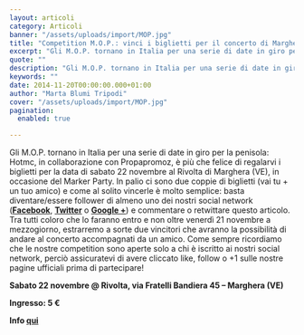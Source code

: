 ```yaml
---
layout: articoli
category: Articoli
banner: "/assets/uploads/import/MOP.jpg"
title: "Competition M.O.P.: vinci i biglietti per il concerto di Marghera!"
excerpt: "Gli M.O.P. tornano in Italia per una serie di date in giro per la penisola: Hotmc, in collaborazione con Propapromoz, è più che felice di regalarvi i biglietti per la data di sabato 22 novembre al Rivolta di Marghera (VE), in occasione del Marker Party. In palio ci sono due coppie di biglietti (vai tu [&hellip"
quote: ""
description: "Gli M.O.P. tornano in Italia per una serie di date in giro per la penisola: Hotmc, in collaborazione con Propapromoz, è più che felice di regalarvi i biglietti per la data di sabato 22 novembre al Rivolta di Marghera (VE), in occasione del Marker Party. In palio ci sono due coppie di biglietti (vai tu [&hellip"
keywords: ""
date: 2014-11-20T00:00:00.000+01:00
author: "Marta Blumi Tripodi"
cover: "/assets/uploads/import/MOP.jpg"
pagination:
  enabled: true

---
```


[](https://hotmc.com/wp-content/uploads/2014/11/MOP.jpg)

Gli M.O.P. tornano in Italia per una serie di date in giro per la penisola: Hotmc, in collaborazione con Propapromoz, è più che felice di regalarvi i biglietti per la data di sabato 22 novembre al Rivolta di Marghera (VE), in occasione del Marker Party. In palio ci sono due coppie di biglietti (vai tu + un tuo amico) e come al solito vincerle è molto semplice:  basta diventare/essere follower di almeno uno dei nostri social network ([**Facebook**](https://www.facebook.com/hotmcmag "https://www.facebook.com/hotmcmag"), [**Twitter**](https://twitter.com/hotmcmag "https://twitter.com/hotmcmag") o **[Google +](https://plus.google.com/u/0/111205470567886985739/posts "https://plus.google.com/u/0/111205470567886985739/posts")**) e commentare o retwittare questo articolo. Tra tutti coloro che lo faranno entro e non oltre venerdì 21 novembre a mezzogiorno, estrarremo a sorte due vincitori che avranno la possibilità di andare al concerto accompagnati da un amico. Come sempre ricordiamo che le nostre competition sono aperte solo a chi è iscritto ai nostri social network, perciò assicuratevi di avere cliccato like, follow o +1 sulle nostre pagine ufficiali prima di partecipare!

**Sabato 22 novembre @ Rivolta, via Fratelli Bandiera 45 – Marghera (VE)**

**Ingresso: 5 €**

**Info [qui](http://www.sherwood.it/articolo/4477/marker-party-2014-12th-anniversary "http://www.sherwood.it/articolo/4477/marker-party-2014-12th-anniversary")**